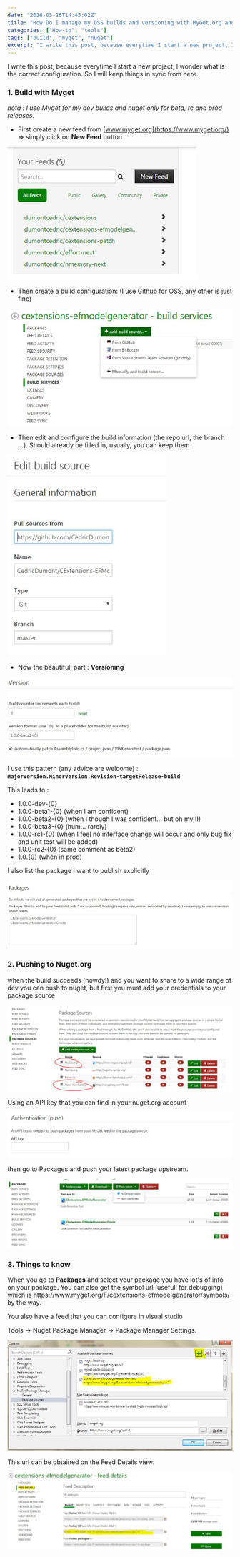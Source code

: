 ```yaml
---
date: "2016-05-26T14:45:02Z"
title: "How Do I manage my OSS builds and versioning with MyGet.org and Nuget.org"
categories: ["How-to", "tools"]
tags: ["build", "myget", "nuget"]
excerpt: "I write this post, because everytime I start a new project, I wonder what is the correct configurat..."
---
```


I write this post, because everytime I start a new project, I wonder what is the correct configuration. So I will keep things in sync from here.

### 1\. Build with Myget

_nota : I use Myget for my dev builds and nuget only for beta, rc and prod releases._

* First create a new feed from [www.myget.org](https://www.myget.org/) => simply click on **New Feed** button

[![Create_feed](26-1.jpg)](26-1.jpg)

* Then create a build configuration: (I use Github for OSS, any other is just fine)

[![create_build_config](26-2.jpg?w=474)](26-2.jpg)

* Then edit and configure the build information (the repo url, the branch ...). Should already be filled in, usually, you can keep them

[![edit_build_1](26-3.jpg)](26-3.jpg)

* Now the beautifull part : **Versioning**

[![build_versions](26-4.jpg)](26-4.jpg)

I use this pattern (any advice are welcome) : **`MajorVersion.MinorVersion.Revision-targetRelease-build`**

This leads to :

* 1.0.0-dev-{0}
* 1.0.0-beta1-{0} (when I am confident)
* 1.0.0-beta2-{0} (when I though I was confident... but oh my !!)
* 1.0.0-beta3-{0} (hum... rarely)
* 1.0.0-rc1-{0} (when I feel no interface change will occur and only bug fix and unit test will be added)
* 1.0.0-rc2-{0} (same comment as beta2)
* 1.0.{0} (when in prod)

I also list the package I want to publish explicitly

[![packages](26-5.jpg)](26-5.jpg)

### 2\. Pushing to Nuget.org

when the build succeeds (howdy!) and you want to share to a wide range of dev you can push to nuget, but first you must add your credentials to your package source

[![package-source](26-6.jpg)](26-6.jpg)

Using an API key that you can find in your nuget.org account

[![auth-nuget](26-7.jpg)](26-7.jpg)

then go to Packages and push your latest package upstream.

[![push-to-nuget](26-8.jpg)](26-8.jpg)

### 3\. Things to know

When you go to **Packages** and select your package you have lot's of info on your package. You can also get the symbol url (usefull for debugging) which is https://www.myget.org/F/cextensions-efmodelgenerator/symbols/ by the way.

You also have a feed that you can configure in visual studio

Tools -> Nuget Package Manager -> Package Manager Settings.

[![VS package manager](26-9.jpg)](26-9.jpg)

This url can be obtained on the Feed Details view:

[![feed_details](26-10.jpg)](26-10.jpg)